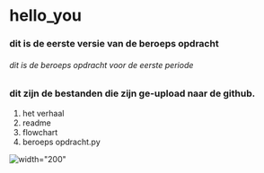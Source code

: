 # hello_you

### dit is de eerste versie van de beroeps opdracht
###### dit is de beroeps opdracht voor de eerste periode

### dit zijn de bestanden die zijn ge-upload naar de github.
1. het verhaal
2. readme
3. flowchart
4. beroeps opdracht.py

![width="200"](https://imgs.search.brave.com/Y7NLOnqNIlK982LZTmwpbdj7MJb9qXShAIwOUJVVe_k/rs:fit:600:700:1/g:ce/aHR0cDovL3NkLmtl/ZXBjYWxtLW8tbWF0/aWMuY28udWsvaS9r/ZWVwLWNhbG0tYW5k/LXlvdS1zaGFsbC1u/b3QtcGFzcy0zMi5w/bmc)